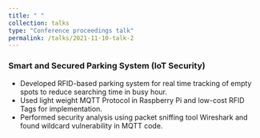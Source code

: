 ```yaml
---
title: " "
collection: talks
type: "Conference proceedings talk"
permalink: /talks/2021-11-10-talk-2
---
```

### Smart and Secured Parking System (IoT Security)
*	Developed RFID-based parking system for real time tracking of empty spots to reduce searching time in busy hour.
*	Used light weight MQTT Protocol in Raspberry Pi and low-cost RFID Tags for implementation.
*	Performed security analysis using packet sniffing tool Wireshark and found wildcard vulnerability in MQTT code.

